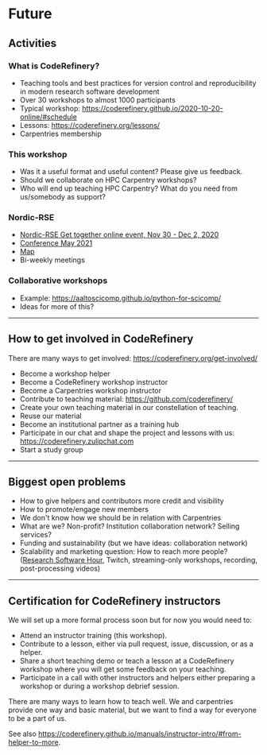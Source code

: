 # Future

## Activities

### What is CodeRefinery?
- Teaching tools and best practices for version control and reproducibility in modern research software development
- Over 30 workshops to almost 1000 participants
- Typical workshop: <https://coderefinery.github.io/2020-10-20-online/#schedule>
- Lessons: <https://coderefinery.org/lessons/>
- Carpentries membership

### This workshop
- Was it a useful format and useful content? Please give us feedback.
- Should we collaborate on HPC Carpentry workshops?
- Who will end up teaching HPC Carpentry? What do you need from us/somebody as support?

### Nordic-RSE
- [Nordic-RSE Get together online event, Nov 30 - Dec 2, 2020](https://nordic-rse.org/events/2020-online-get-together/)
- [Conference May 2021](https://nordic-rse.org/conference/)
- [Map](https://nordic-rse.org/map/)
- Bi-weekly meetings

### Collaborative workshops
- Example: <https://aaltoscicomp.github.io/python-for-scicomp/>
- Ideas for more of this?

---

## How to get involved in CodeRefinery

There are many ways to get involved: <https://coderefinery.org/get-involved/>

- Become a workshop helper
- Become a CodeRefinery workshop instructor
- Become a Carpentries workshop instructor
- Contribute to teaching material: <https://github.com/coderefinery/>
- Create your own teaching material in our constellation of teaching.
- Reuse our material
- Become an institutional partner as a training hub
- Participate in our chat and shape the project and lessons with us: <https://coderefinery.zulipchat.com>
- Start a study group

---

## Biggest open problems

- How to give helpers and contributors more credit and visibility
- How to promote/engage new members
- We don't know how we should be in relation with Carpentries
- What are we? Non-profit? Institution collaboration network? Selling services?
- Funding and sustainability (but we have ideas: collaboration network)
- Scalability and marketing question: How to reach more people?
  ([Research Software Hour](https://researchsoftwarehour.github.io/), Twitch, streaming-only
  workshops, recording, post-processing videos)

---

## Certification for CodeRefinery instructors

We will set up a more formal process soon but for now you would need to:

- Attend an instructor training (this workshop).
- Contribute to a lesson, either via pull request, issue, discussion, or as a helper.
- Share a short teaching demo or teach a lesson at a CodeRefinery workshop where you will get some feedback on your teaching.
- Participate in a call with other instructors and helpers either preparing a workshop or during a workshop debrief session.

There are many ways to learn how to teach well.  We and carpentries provide one way and basic material, but we want to find a way for everyone to be a part of us.

See also https://coderefinery.github.io/manuals/instructor-intro/#from-helper-to-more.
